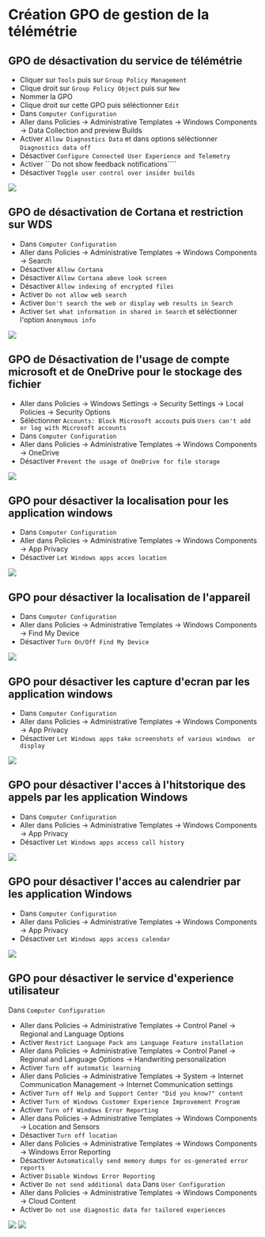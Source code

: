 # Création GPO de gestion de la télémétrie
  
## GPO de désactivation du service de télémétrie
  
- Cliquer sur ```Tools``` puis sur ```Group Policy Management```
- Clique droit sur ```Group Policy Object``` puis sur ```New```
- Nommer la GPO
- Clique droit sur cette GPO puis séléctionner ```Edit```
- Dans ```Computer Configuration```
- Aller dans Policies -> Administrative Templates -> Windows Components -> Data Collection and preview Builds
- Activer ```Allow Diagnostics Data``` et dans options séléctionner ```Diagnostics data off```
- Désactiver ```Configure Connected User Experience and Telemetry```
- Activer ```Do not show feedback notifications````
- Désactiver ```Toggle user control over insider builds```
  
![](https://github.com/WildCodeSchool/TSSR-2402-P3-G3-BuildYourInfra-Ekoloclast/blob/main/S12/Ressources%20GPO%20Telemetrie/Telemetry.png)
  
  
## GPO de désactivation de Cortana et restriction sur WDS
  
- Dans ```Computer Configuration```
- Aller dans Policies -> Administrative Templates -> Windows Components -> Search
- Désactiver ```Allow Cortana```
- Désactiver ```Allow Cortana above look screen```
- Désactiver ```Allow indexing of encrypted files```
- Activer ```Do not allow web search```
- Activer ```Don't search the web or display web results in Search```
- Activer ```Set what information in shared in Search``` et séléctionner l'option ```Anonymous info```
  
![](https://github.com/WildCodeSchool/TSSR-2402-P3-G3-BuildYourInfra-Ekoloclast/blob/main/S12/Ressources%20GPO%20Telemetrie/WDSCortana.png)
  
  
## GPO de Désactivation de l'usage de compte microsoft et de OneDrive pour le stockage des fichier
  
- Aller dans Policies -> Windows Settings -> Security Settings -> Local Policies -> Security Options
- Séléctionner ```Accounts: Block Microsoft accouts``` puis ```Users can't add or log with Microsoft accounts```
- Dans ```Computer Configuration```
- Aller dans Policies -> Administrative Templates -> Windows Components -> OneDrive
- Désactiver ```Prevent the usage of OneDrive for file storage```
  
![](https://github.com/WildCodeSchool/TSSR-2402-P3-G3-BuildYourInfra-Ekoloclast/blob/main/S12/Ressources%20GPO%20Telemetrie/onedrive.png)
  
  
## GPO pour désactiver la localisation pour les application windows
  
- Dans ```Computer Configuration```
- Aller dans Policies -> Administrative Templates -> Windows Components -> App Privacy
- Désactiver ```Let Windows apps acces location```
  
![](https://github.com/WildCodeSchool/TSSR-2402-P3-G3-BuildYourInfra-Ekoloclast/blob/main/S12/Ressources%20GPO%20Telemetrie/location.png)
  
  
## GPO pour désactiver la localisation de l'appareil
  
- Dans ```Computer Configuration```
- Aller dans Policies -> Administrative Templates -> Windows Components -> Find My Device
- Désactiver ```Turn On/Off Find My Device```
  
![](https://github.com/WildCodeSchool/TSSR-2402-P3-G3-BuildYourInfra-Ekoloclast/blob/main/S12/Ressources%20GPO%20Telemetrie/finddevice.png)
  
  
## GPO pour désactiver les capture d'ecran par les application windows
  
- Dans ```Computer Configuration```
- Aller dans Policies -> Administrative Templates -> Windows Components -> App Privacy
- Désactiver ```Let Windows apps take screenshots of various windows  or display```
  
![](https://github.com/WildCodeSchool/TSSR-2402-P3-G3-BuildYourInfra-Ekoloclast/blob/main/S12/Ressources%20GPO%20Telemetrie/screenshot.png)
  
  
## GPO pour désactiver l'acces à l'hitstorique des appels par les application Windows
  
- Dans ```Computer Configuration```
- Aller dans Policies -> Administrative Templates -> Windows Components -> App Privacy
- Désactiver ```Let Windows apps access call history```
  
![](https://github.com/WildCodeSchool/TSSR-2402-P3-G3-BuildYourInfra-Ekoloclast/blob/main/S12/Ressources%20GPO%20Telemetrie/call%20history.png)
  
  
## GPO pour désactiver l'acces au calendrier par les application Windows
  
- Dans ```Computer Configuration```
- Aller dans Policies -> Administrative Templates -> Windows Components -> App Privacy
- Désactiver ```Let Windows apps access calendar```
  
![](https://github.com/WildCodeSchool/TSSR-2402-P3-G3-BuildYourInfra-Ekoloclast/blob/main/S12/Ressources%20GPO%20Telemetrie/calendar.png)
  
  
## GPO pour désactiver le service d'experience utilisateur
  
Dans ```Computer Configuration```
- Aller dans Policies -> Administrative Templates -> Control Panel -> Regional and Language Options
- Activer ```Restrict Language Pack ans Language Feature installation```
- Aller dans Policies -> Administrative Templates -> Control Panel -> Regional and Language Options -> Handwriting personalization
- Activer ```Turn off automatic learning```
- Aller dans Policies -> Administrative Templates -> System -> Internet Communication Management -> Internet Communication settings
- Activer ```Turn off Help and Support Center "Did you know?" content```
- Activer ```Turn of Windows Customer Experience Improvement Program```
- Activer ```Turn off Windows Error Reporting```
- Aller dans Policies -> Administrative Templates -> Windows Components -> Location and Sensors
- Désactiver ```Turn off location```
- Aller dans Policies -> Administrative Templates -> Windows Components -> Windows Error Reporting
- Désactiver ```Automatically send memory dumps for os-generated error reports```
- Activer ```Disable Windows Error Reporting```
- Activer ```Do not send additional data```
Dans ```User Configuration```
- Aller dans Policies -> Administrative Templates -> Windows Components -> Cloud Content
- Activer ```Do not use diagnostic data for tailored experiences```
  
![](https://github.com/WildCodeSchool/TSSR-2402-P3-G3-BuildYourInfra-Ekoloclast/blob/main/S12/Ressources%20GPO%20Telemetrie/user1.png)
![](https://github.com/WildCodeSchool/TSSR-2402-P3-G3-BuildYourInfra-Ekoloclast/blob/main/S12/Ressources%20GPO%20Telemetrie/user2.png)
  